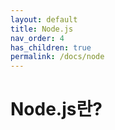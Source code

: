 ```yaml
---
layout: default
title: Node.js
nav_order: 4
has_children: true
permalink: /docs/node
---
```


# Node.js란?